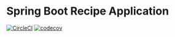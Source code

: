 # Spring Boot Recipe Application

[![CircleCI](https://circleci.com/gh/rsingh33/spring5-recipe-app.svg?style=svg)](https://circleci.com/gh/rsingh33/spring5-recipe-app)
[![codecov](https://codecov.io/gh/rsingh33/spring5-recipe-app/branch/master/graph/badge.svg)](https://codecov.io/gh/rsingh33/spring5-recipe-app)
